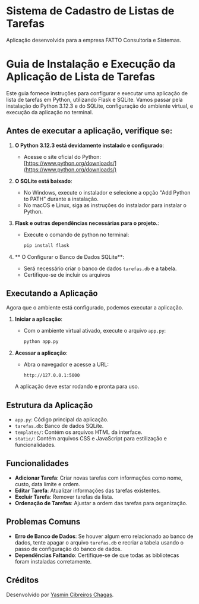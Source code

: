 # Sistema de Cadastro de Listas de Tarefas
Aplicação desenvolvida para a empresa FATTO Consultoria e Sistemas.

# Guia de Instalação e Execução da Aplicação de Lista de Tarefas

Este guia fornece instruções para configurar e executar uma aplicação de lista de tarefas em Python, utilizando Flask e SQLite. Vamos passar pela instalação do Python 3.12.3 e do SQLite, configuração do ambiente virtual, e execução da aplicação no terminal.

## Antes de executar a aplicação, verifique se:

1. **O Python 3.12.3 está devidamente instalado e configurado**:
   - Acesse o site oficial do Python: [https://www.python.org/downloads/](https://www.python.org/downloads/)

2. **O SQLite está baixado**:
   - No Windows, execute o instalador e selecione a opção "Add Python to PATH" durante a instalação.
   - No macOS e Linux, siga as instruções do instalador para instalar o Python.
  
3. **Flask e outras dependências necessárias para o projeto.**:
   - Execute o comando de python no terminal:
      ```bash
     pip install flask
     ```
4. ** O Configurar o Banco de Dados SQLite**:
   - Será necessário criar o banco de dados `tarefas.db` e a tabela.
   - Certifique-se de incluir os arquivos 

## Executando a Aplicação

Agora que o ambiente está configurado, podemos executar a aplicação.

1. **Iniciar a aplicação**:
   - Com o ambiente virtual ativado, execute o arquivo `app.py`:
     ```bash
     python app.py
     ```

2. **Acessar a aplicação**:
   - Abra o navegador e acesse a URL:
     ```
     http://127.0.0.1:5000
     ```

   A aplicação deve estar rodando e pronta para uso.

## Estrutura da Aplicação

- `app.py`: Código principal da aplicação.
- `tarefas.db`: Banco de dados SQLite.
- `templates/`: Contém os arquivos HTML da interface.
- `static/`: Contém arquivos CSS e JavaScript para estilização e funcionalidades.

## Funcionalidades

- **Adicionar Tarefa**: Criar novas tarefas com informações como nome, custo, data limite e ordem.
- **Editar Tarefa**: Atualizar informações das tarefas existentes.
- **Excluir Tarefa**: Remover tarefas da lista.
- **Ordenação de Tarefas**: Ajustar a ordem das tarefas para organização.

## Problemas Comuns

- **Erro de Banco de Dados**: Se houver algum erro relacionado ao banco de dados, tente apagar o arquivo `tarefas.db` e recriar a tabela usando o passo de configuração do banco de dados.
- **Dependências Faltando**: Certifique-se de que todas as bibliotecas foram instaladas corretamente.

## Créditos

Desenvolvido por [Yasmin Cibreiros Chagas](https://github.com/yasminccs).
